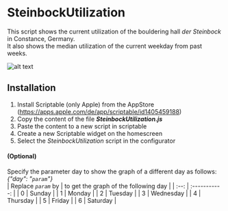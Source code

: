 # SteinbockUtilization

This script shows the current utilization of the bouldering hall *der Steinbock* in Constance, Germany.<br>
It also shows the median utilization of the current weekday from past weeks.

![alt text](https://github.com/robin-ger35/Steinbock_Capacity/blob/main/widgetExample.png?raw=true)

## Installation
1. Install Scriptable (only Apple) from the AppStore (https://apps.apple.com/de/app/scriptable/id1405459188)
2. Copy the content of the file ***SteinbockUtilization.js***
3. Paste the content to a new script in scriptable
4. Create a new Scriptable widget on the homescreen
5. Select the *SteinbockUtilization* script in the configurator

#### (Optional)
Specify the parameter day to show the graph of a different day as follows: *{"day": "```param```"}*<br>
| Replace *```param```* by | to get the graph of the following day |
|         :--:             |             :-----------:             |
|          0               | Sunday                                |
|          1               | Monday                                |
|          2               | Tuesday                               |
|          3               | Wednesday                             |
|          4               | Thursday                              |
|          5               | Friday                                |
|          6               | Saturday                              |
